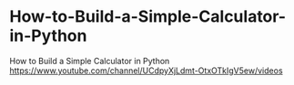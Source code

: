 # How-to-Build-a-Simple-Calculator-in-Python
How to Build a Simple Calculator in Python
https://www.youtube.com/channel/UCdpyXjLdmt-OtxOTkIgV5ew/videos
